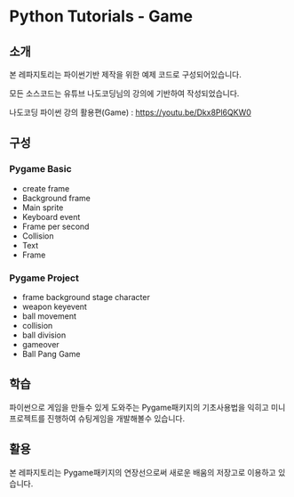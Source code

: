 # Python Tutorials - Game
## 소개
본 레파지토리는 파이썬기반 제작을 위한 예제 코드로 구성되어있습니다.

모든 소스코드는 유튜브 나도코딩님의 강의에 기반하여 작성되었습니다.

나도코딩 파이썬 강의 활용편(Game) : https://youtu.be/Dkx8Pl6QKW0
## 구성
### Pygame Basic
- create frame
- Background frame
- Main sprite
- Keyboard event
- Frame per second
- Collision
- Text
- Frame
### Pygame Project
- frame background stage character
- weapon keyevent
- ball movement
- collision
- ball division
- gameover
- Ball Pang Game
## 학습
파이썬으로 게임을 만들수 있게 도와주는 Pygame패키지의 기초사용법을 익히고 미니 프로젝트를 진행하여 슈팅게임을 개발해볼수 있습니다.
## 활용
본 레파지토리는 Pygame패키지의 연장선으로써 새로운 배움의 저장고로 이용하고 있습니다.
